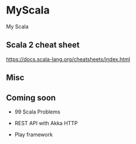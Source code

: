 # MyScala

My Scala

## Scala 2 cheat sheet

https://docs.scala-lang.org/cheatsheets/index.html

## Misc

## Coming soon

- 99 Scala Problems

- REST API with Akka HTTP

- Play framework
